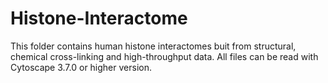 # Histone-Interactome
This folder contains human histone interactomes buit from structural, chemical cross-linking and high-throughput data. All files can be read with Cytoscape 3.7.0 or higher version.
